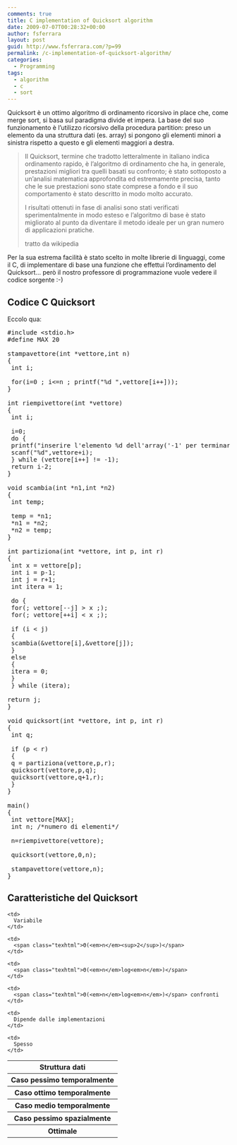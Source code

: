 ```yaml
---
comments: true
title: C implementation of Quicksort algorithm
date: 2009-07-07T00:28:32+00:00
author: fsferrara
layout: post
guid: http://www.fsferrara.com/?p=99
permalink: /c-implementation-of-quicksort-algorithm/
categories:
  - Programming
tags:
  - algorithm
  - c
  - sort
---
```

Quicksort è un ottimo algoritmo di ordinamento ricorsivo in place che, come merge sort, si basa sul paradigma divide et impera. La base del suo funzionamento è l&#8217;utilizzo ricorsivo della procedura partition: preso un elemento da una struttura dati (es. array) si pongono gli elementi minori a sinistra rispetto a questo e gli elementi maggiori a destra.

> Il Quicksort, termine che tradotto letteralmente in italiano indica ordinamento rapido, è l&#8217;algoritmo di ordinamento che ha, in generale, prestazioni migliori tra quelli basati su confronto; è stato sottoposto a un&#8217;analisi matematica approfondita ed estremamente precisa, tanto che le sue prestazioni sono state comprese a fondo e il suo comportamento è stato descritto in modo molto accurato.
>
> <!--more-->
>
> I risultati ottenuti in fase di analisi sono stati verificati sperimentalmente in modo esteso e l&#8217;algoritmo di base è stato migliorato al punto da diventare il metodo ideale per un gran numero di applicazioni pratiche.
>
> tratto da wikipedia

Per la sua estrema facilità è stato scelto in molte librerie di linguaggi, come il C, di implementare di base una funzione che effettui l&#8217;ordinamento del Quicksort&#8230; però il nostro professore di programmazione vuole vedere il codice sorgente :-)

## Codice C Quicksort

Eccolo qua:

<pre lang="c">#include &lt;stdio.h&gt;
#define MAX 20

stampavettore(int *vettore,int n)
{
 int i;

 for(i=0 ; i&lt;=n ; printf("%d ",vettore[i++]));
}

int riempivettore(int *vettore)
{
 int i;

 i=0;
 do {
 printf("inserire l'elemento %d dell'array('-1' per terminare): ",i+1);
 scanf("%d",vettore+i);
 } while (vettore[i++] != -1);
 return i-2;
}

void scambia(int *n1,int *n2)
{
 int temp;

 temp = *n1;
 *n1 = *n2;
 *n2 = temp;
}

int partiziona(int *vettore, int p, int r)
{
 int x = vettore[p];
 int i = p-1;
 int j = r+1;
 int itera = 1;

 do {
 for(; vettore[--j] &gt; x ;);
 for(; vettore[++i] &lt; x ;);

 if (i &lt; j)
 {
 scambia(&vettore[i],&vettore[j]);
 }
 else
 {
 itera = 0;
 }
 } while (itera);

return j;
}

void quicksort(int *vettore, int p, int r)
{
 int q;

 if (p &lt; r)
 {
 q = partiziona(vettore,p,r);
 quicksort(vettore,p,q);
 quicksort(vettore,q+1,r);
 }
}

main()
{
 int vettore[MAX];
 int n; /*numero di elementi*/

 n=riempivettore(vettore);

 quicksort(vettore,0,n);

 stampavettore(vettore,n);
}</pre>

## Caratteristiche del Quicksort

<table border="0">
  <tr>
    <th>
      Struttura dati
    </th>

    <td>
      Variabile
    </td>
  </tr>

  <tr>
    <th>
      Caso pessimo temporalmente
    </th>

    <td>
      <span class="texhtml">Θ(<em>n</em><sup>2</sup>)</span>
    </td>
  </tr>

  <tr>
    <th>
      Caso ottimo temporalmente
    </th>

    <td>
      <span class="texhtml">Θ(<em>n</em>log<em>n</em>)</span>
    </td>
  </tr>

  <tr>
    <th>
      Caso medio temporalmente
    </th>

    <td>
      <span class="texhtml">Θ(<em>n</em>log<em>n</em>)</span> confronti
    </td>
  </tr>

  <tr>
    <th>
      Caso pessimo spazialmente
    </th>

    <td>
      Dipende dalle implementazioni
    </td>
  </tr>

  <tr>
    <th>
      Ottimale
    </th>

    <td>
      Spesso
    </td>
  </tr>
</table>
